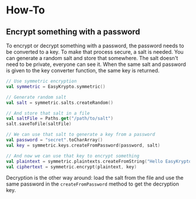 # How-To

## Encrypt something with a password

To encrypt or decrypt something with a password, the password needs to be converted to a key. To make that process secure,
a salt is needed. You can generate a random salt and store that somewhere. The salt doesn't need to be private, everyone
can see it. When the same salt and password is given to the key converter function, the same key is returned.

```kotlin
// Use symmetric encryption
val symmetric = EasyKrypto.symmetric()

// Generate random salt
val salt = symmetric.salts.createRandom()

// And store that salt in a file
val saltFile = Paths.get("/path/to/salt")
salt.saveToFile(saltFile)

// We can use that salt to generate a key from a password
val password = "secret".toCharArray()
val key = symmetric.keys.createFromPassword(password, salt)

// And now we can use that key to encrypt something
val plaintext = symmetric.plaintexts.createFromString("Hello EasyKrypto")
val ciphertext = symmetric.encrypt(plaintext, key)
```

Decryption is the other way around: load the salt from the file and use the same password in the `createFromPassword`
method to get the decryption key.